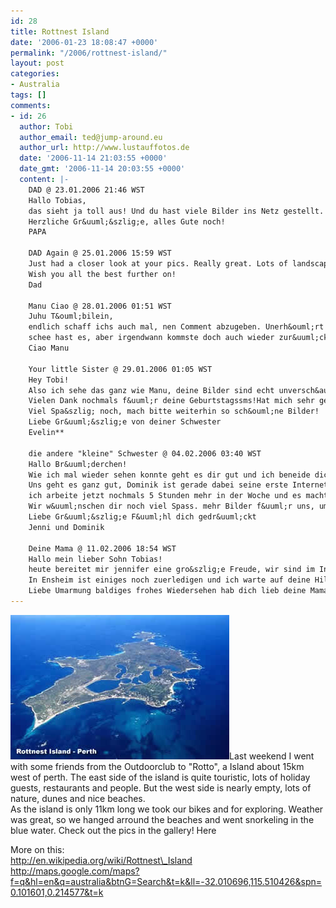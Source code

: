 ```yaml
---
id: 28
title: Rottnest Island
date: '2006-01-23 18:08:47 +0000'
permalink: "/2006/rottnest-island/"
layout: post
categories:
- Australia
tags: []
comments:
- id: 26
  author: Tobi
  author_email: ted@jump-around.eu
  author_url: http://www.lustauffotos.de
  date: '2006-11-14 21:03:55 +0000'
  date_gmt: '2006-11-14 20:03:55 +0000'
  content: |-
    DAD @ 23.01.2006 21:46 WST
    Hallo Tobias,
    das sieht ja toll aus! Und du hast viele Bilder ins Netz gestellt. Super. Hier in good old Germany haben wir bittere K&auml;lte (-10 und mehr).
    Herzliche Gr&uuml;&szlig;e, alles Gute noch!
    PAPA

    DAD Again @ 25.01.2006 15:59 WST
    Just had a closer look at your pics. Really great. Lots of landscape and nature. But temperature seems to be very normal compared to other regions in Australia. Heard and read about fires in bushlands and 40&deg;+C in Melbourne at the Grand Slam Tennis Tournament.
    Wish you all the best further on!
    Dad

    Manu Ciao @ 28.01.2006 01:51 WST
    Juhu T&ouml;bilein,
    endlich schaff ichs auch mal, nen Comment abzugeben. Unerh&ouml;rt ist das ja, deine Seite sollte verboten werden, da wird man ja ganz neidisch:-)
    schee hast es, aber irgendwann kommste doch auch wieder zur&uuml;ck, oder???Gr&uuml;&szlig;le auch vom Bj, aber den siehste ja dann in knapp 40 Tagen.
    Ciao Manu

    Your little Sister @ 29.01.2006 01:05 WST
    Hey Tobi!
    Also ich sehe das ganz wie Manu, deine Bilder sind echt unversch&auml;mt sch&ouml;n, vor allem das blau-t&uuml;rkise Wasser!Da m&ouml;chte man glatt durch den Pc reinspringen!
    Vielen Dank nochmals f&uuml;r deine Geburtstagssms!Hat mich sehr gefreut!!!
    Viel Spa&szlig; noch, mach bitte weiterhin so sch&ouml;ne Bilder!
    Liebe Gr&uuml;&szlig;e von deiner Schwester
    Evelin**

    die andere "kleine" Schwester @ 04.02.2006 03:40 WST
    Hallo Br&uuml;derchen!
    Wie ich mal wieder sehen konnte geht es dir gut und ich beneide dich um den Sonnenschein. Wir haben in heidelberg immer noch reste von Schnee liegen und der Kleine Schneemann will auch noch nicht wegtauen...
    Uns geht es ganz gut, Dominik ist gerade dabei seine erste Internetseite aufzubauen. wenn du mal Zeit und Lust hast: www.fleischmann-beschallung.de
    ich arbeite jetzt nochmals 5 Stunden mehr in der Woche und es macht mir sehr viel Spass, nicht nur wegen meinen *****ausz&uuml;gen :-)
    Wir w&uuml;nschen dir noch viel Spass. mehr Bilder f&uuml;r uns, um ein wenig Sommergef&uuml;hl zu bekommen.
    Liebe Gr&uuml;&szlig;e F&uuml;hl dich gedr&uuml;ckt
    Jenni und Dominik

    Deine Mama @ 11.02.2006 18:54 WST
    Hallo mein lieber Sohn Tobias!
    heute bereitet mir jennifer eine gro&szlig;e Freude, wir sind im InternetCafe W&ouml;rrstadt... Ich habe mit ihr alle Bilder angeschaut eins von dir habe ich sogar ausgedruckt.Ich hatte eine sch&ouml;ne langlaufskifreizeit mit meinen bewohnern in PFronten-Allg&auml;u 1,50m klitzernder Schnee, blauer Himmel und supergutes Bayerisches Essen.
    In Ensheim ist einiges noch zuerledigen und ich warte auf deine Hilfe :-) aber sonst habe ich mich gut eingelebt und f&uuml;hle mich mit Evelin wieder zu Hause.
    Liebe Umarmung baldiges frohes Wiedersehen hab dich lieb deine Mama Heide*** und jenni
---
```

![Rottnest Island](/files/2006/11/estudar-perth-rottnest.jpg)Last weekend I went with some friends from the Outdoorclub to "Rotto", a Island about 15km west of perth. The east side of the island is quite touristic, lots of holiday guests, restaurants and people. But the west side is nearly empty, lots of nature, dunes and nice beaches.  
As the island is only 11km long we took our bikes and for exploring. Weather was great, so we hanged arround the beaches and went snorkeling in the blue water. Check out the pics in the gallery! Here

More on this:  
<http://en.wikipedia.org/wiki/Rottnest\_Island>  
<http://maps.google.com/maps?f=q&hl=en&q=australia&btnG=Search&t=k&ll=-32.010696,115.510426&spn=0.101601,0.214577&t=k>